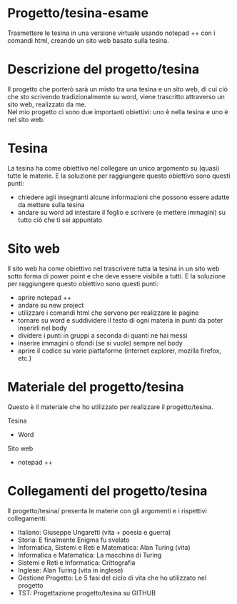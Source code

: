 # Progetto/tesina-esame
Trasmettere le tesina in una versione virtuale usando notepad ++ con i comandi html, creando un sito web basato sulla tesina.

# Descrizione del progetto/tesina
Il progetto che porterò sarà un misto tra una tesina e un sito web, di cui ciò che sto scrivendo tradizionalmente su word, viene trascritto attraverso un sito web, realizzato da me.   
Nel mio progetto ci sono due importanti obiettivi: uno è nella tesina e uno è nel sito web.

# Tesina 
La tesina ha come obiettivo nel collegare un unico argomento su (quasi) tutte le materie.
E la soluzione per raggiungere questo obiettivo sono questi punti:
* chiedere agli insegnanti alcune informazioni che possono essere adatte da mettere sulla tesina 
* andare su word ad intestare il foglio e scrivere (e mettere immagini) su tutto ciò che ti sei appuntato   

# Sito web
Il sito web ha come obiettivo nel trascrivere tutta la tesina in un sito web sotto forma di power point e che deve essere visibile a tutti.
E la soluzione per raggiungere questo obiettivo sono questi punti:
* aprire notepad ++
* andare su new project
* utilizzare i comandi html che servono per realizzare le pagine 
* tornare su word e suddividere il testo di ogni materia in punti da poter inserirli nel body
* dividere i punti in gruppi a seconda di quanti ne hai messi  
* inserire immagini o sfondi (se si vuole) sempre nel body
* aprire il codice su varie piattaforme (internet explorer, mozilla firefox, etc.)

# Materiale del progetto/tesina
Questo è il materiale che ho utilizzato per realizzare il progetto/tesina.

Tesina
* Word

Sito web
* notepad ++

# Collegamenti del progetto/tesina
Il progetto/tesina/ presenta le materie con gli argomenti e i rispettivi collegamenti:
* Italiano: Giuseppe Ungaretti (vita + poesia e guerra)
* Storia: E finalmente Enigma fu svelato 
* Informatica, Sistemi e Reti e Matematica: Alan Turing (vita)
* Informatica e Matematica: La macchina di Turing
* Sistemi e Reti e Informatica: Crittografia 
* Inglese: Alan Turing (vita in inglese)
* Gestione Progetto: Le 5 fasi del ciclo di vita che ho utilizzato nel progetto 
* TST: Progettazione progetto/tesina su GITHUB
